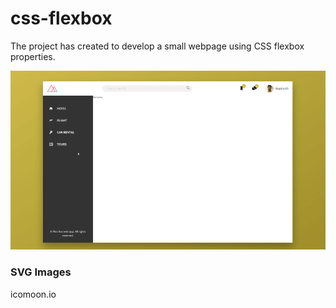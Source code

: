 # css-flexbox
The project has created to develop a small webpage using CSS flexbox properties.

![(./img/pageview.gif)](./img/page-view.gif)

### SVG Images
icomoon.io
